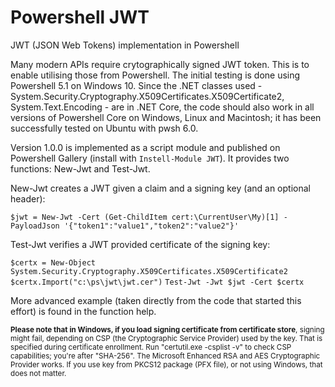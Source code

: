 # Powershell JWT
JWT (JSON Web Tokens) implementation in Powershell

Many modern APIs require crytographically signed JWT token. This is to enable utilising those from Powershell. The initial testing is done using Powershell 5.1 on Windows 10. Since the .NET classes used - System.Security.Cryptography.X509Certificates.X509Certificate2, System.Text.Encoding - are in .NET Core, the code should also work in all versions of Powershell Core on Windows, Linux and Macintosh; it has been successfully tested on Ubuntu with pwsh 6.0.

Version 1.0.0 is implemented as a script module and published on Powershell Gallery (install with ```Instell-Module JWT```). It provides two functions: New-Jwt and Test-Jwt.

New-Jwt creates a JWT given a claim and a signing key (and an optional header):

```$jwt = New-Jwt -Cert (Get-ChildItem cert:\CurrentUser\My)[1] -PayloadJson '{"token1":"value1","token2":"value2"}'```

Test-Jwt verifies a JWT provided certificate of the signing key:

```$certx = New-Object System.Security.Cryptography.X509Certificates.X509Certificate2```
```$certx.Import("c:\ps\jwt\jwt.cer")```
```Test-Jwt -Jwt $jwt -Cert $certx```

More advanced example (taken directly from the code that started this effort) is found in the function help.

<sub><b>Please note that in Windows, if you load signing certificate from certificate store</b>, signing might fail, depending on CSP (the Cryptographic Service Provider) used by the key. That is specified during certificate enrollment. Run "certutil.exe -csplist -v" to check CSP capabilities; you're after "SHA-256". The Microsoft Enhanced RSA and AES Cryptographic Provider works. If you use key from PKCS12 package (PFX file), or not using Windows, that does not matter.</sub>
